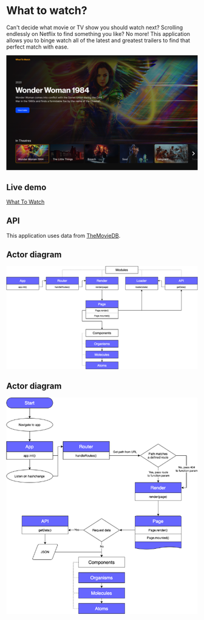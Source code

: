 # What to watch?

Can't decide what movie or TV show you should watch next? Scrolling endlessly on Netflix to find something you like? No more! This application allows you to binge watch all of the latest and greatest trailers to find that perfect match with ease.

![](docs/preview.png)

<!-- Add a link to your live demo in Github Pages 🌐-->

<!-- ☝️ replace this description with a description of your own work -->

<!-- replace the code in the /docs folder with your own, so you can showcase your work with GitHub Pages 🌍 -->

<!-- Add a nice poster image here at the end of the week, showing off your shiny frontend 📸 -->

<!-- Maybe a table of contents here? 📚 -->

<!-- How about a section that describes how to install this project? 🤓 -->

<!-- ...but how does one use this project? What are its features 🤔 -->

<!-- What external data source is featured in your project and what are its properties 🌠 -->

<!-- Maybe a checklist of done stuff and stuff still on your wishlist? ✅ -->

## Live demo
[What To Watch](https://gv-minorweb.github.io/what-to-watch/src/)

## API
This application uses data from [TheMovieDB](https://developers.themoviedb.org/3/).

## Actor diagram
![Actor Diagram v1.0](docs/actor-diagram.png)

## Actor diagram
![Interaction Diagram v1.0](docs/interaction-diagram.png)

<!-- How about a license here? 📜 (or is it a licence?) 🤷 -->
